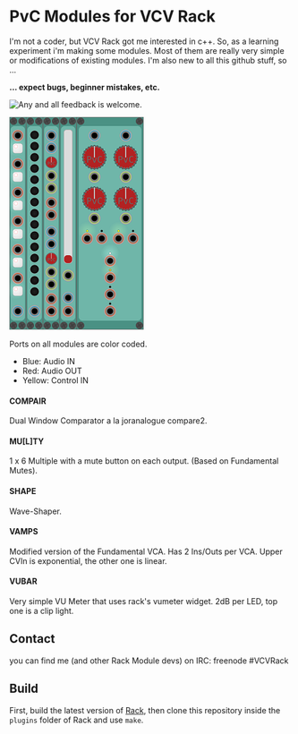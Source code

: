 
# PvC Modules for VCV Rack

I'm not a coder, but VCV Rack got me interested in c++.
So, as a learning experiment i'm making some modules.
Most of them are really very simple or modifications of existing modules.
I'm also new to all this github stuff, so ...


**... expect bugs, beginner mistakes, etc.**

![Any and all feedback is welcome.](https://github.com/phdsg/PvC/issues)



![All Modules](/images/AllModules.png?raw=true "All Modules")

Ports on all modules are color coded.
* Blue: Audio IN
* Red: Audio OUT
* Yellow: Control IN

#### COMPAIR

Dual Window Comparator a la joranalogue compare2.


#### MU[L]TY

1 x 6 Multiple with a mute button on each output. (Based on Fundamental Mutes).


#### SHAPE

Wave-Shaper.


#### VAMPS

Modified version of the Fundamental VCA.
Has 2 Ins/Outs per VCA.
Upper CVIn is exponential, the other one is linear.


#### VUBAR

Very simple VU Meter that uses rack's vumeter widget.
2dB per LED, top one is a clip light.


## Contact

you can find me (and other Rack Module devs) on IRC: freenode #VCVRack


## Build

First, build the latest version of [Rack](https://github.com/VCVRack/Rack), then clone this repository inside the `plugins` folder of Rack and use `make`.

